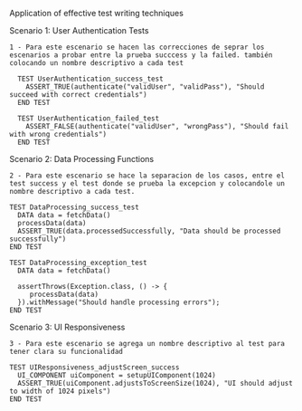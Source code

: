 Application of effective test writing techniques

Scenario 1: User Authentication Tests

    1 - Para este escenario se hacen las correcciones de seprar los escenarios a probar entre la prueba succcess y la failed. también colocando un nombre descriptivo a cada test

      TEST UserAuthentication_success_test
        ASSERT_TRUE(authenticate("validUser", "validPass"), "Should succeed with correct credentials")
      END TEST
  
      TEST UserAuthentication_failed_test
        ASSERT_FALSE(authenticate("validUser", "wrongPass"), "Should fail with wrong credentials")
      END TEST

Scenario 2: Data Processing Functions

    2 - Para este escenario se hace la separacion de los casos, entre el test success y el test donde se prueba la excepcion y colocandole un nombre descriptivo a cada test.

    TEST DataProcessing_success_test
      DATA data = fetchData()
      processData(data)
      ASSERT_TRUE(data.processedSuccessfully, "Data should be processed successfully")
    END TEST

    TEST DataProcessing_exception_test
      DATA data = fetchData()
      
      assertThrows(Exception.class, () -> {
         processData(data)
      }).withMessage("Should handle processing errors");
    END TEST

  Scenario 3: UI Responsiveness

    3 - Para este escenario se agrega un nombre descriptivo al test para tener clara su funcionalidad 

    TEST UIResponsiveness_adjustScreen_success
      UI_COMPONENT uiComponent = setupUIComponent(1024)
      ASSERT_TRUE(uiComponent.adjustsToScreenSize(1024), "UI should adjust to width of 1024 pixels")
    END TEST
